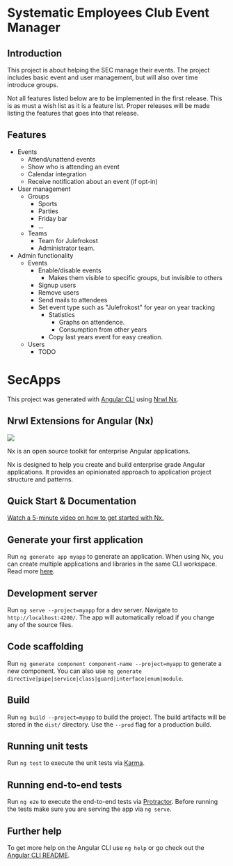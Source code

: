 # Systematic Employees Club Event Manager

## Introduction
This project is about helping the SEC manage their events. The project includes basic event and user management, but will also over time introduce groups.

Not all features listed below are to be implemented in the first release. This is as must a wish list as it is a feature list.
Proper releases will be made listing the features that goes into that release.


## Features
* Events
    * Attend/unattend events
    * Show who is attending an event
    * Calendar integration
    * Receive notification about an event (if opt-in)
* User management
  * Groups
    * Sports
    * Parties
    * Friday bar
    * ...
  * Teams
    * Team for Julefrokost
    * Administrator team.
* Admin functionality
  * Events
    * Enable/disable events
      * Makes them visible to specific groups, but invisible to others
    * Signup users
    * Remove users
    * Send mails to attendees
    * Set event type such as "Julefrokost" for year on year tracking
      * Statistics
        * Graphs on attendence.
        * Consumption from other years    
      * Copy last years event for easy creation.     
  * Users
    * TODO
  


# SecApps

This project was generated with [Angular CLI](https://github.com/angular/angular-cli) using [Nrwl Nx](https://nrwl.io/nx).

## Nrwl Extensions for Angular (Nx)

<a href="https://nrwl.io/nx"><img src="https://preview.ibb.co/mW6sdw/nx_logo.png"></a>

Nx is an open source toolkit for enterprise Angular applications.

Nx is designed to help you create and build enterprise grade Angular applications. It provides an opinionated approach to application project structure and patterns.

## Quick Start & Documentation

[Watch a 5-minute video on how to get started with Nx.](http://nrwl.io/nx)

## Generate your first application

Run `ng generate app myapp` to generate an application. When using Nx, you can create multiple applications and libraries in the same CLI workspace. Read more [here](http://nrwl.io/nx).

## Development server

Run `ng serve --project=myapp` for a dev server. Navigate to `http://localhost:4200/`. The app will automatically reload if you change any of the source files.

## Code scaffolding

Run `ng generate component component-name --project=myapp` to generate a new component. You can also use `ng generate directive|pipe|service|class|guard|interface|enum|module`.

## Build

Run `ng build --project=myapp` to build the project. The build artifacts will be stored in the `dist/` directory. Use the `--prod` flag for a production build.

## Running unit tests

Run `ng test` to execute the unit tests via [Karma](https://karma-runner.github.io).

## Running end-to-end tests

Run `ng e2e` to execute the end-to-end tests via [Protractor](http://www.protractortest.org/).
Before running the tests make sure you are serving the app via `ng serve`.

## Further help

To get more help on the Angular CLI use `ng help` or go check out the [Angular CLI README](https://github.com/angular/angular-cli/blob/master/README.md).

